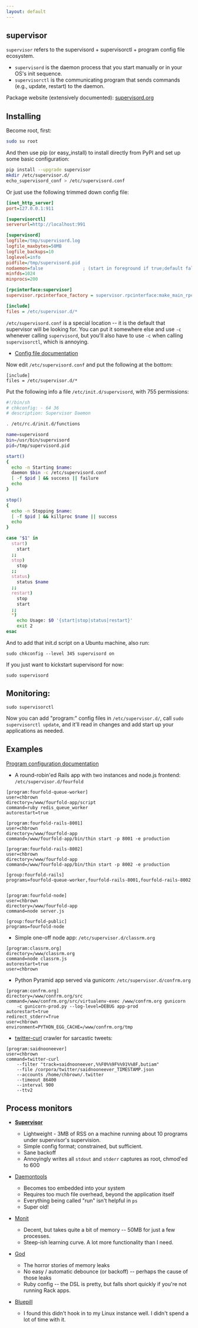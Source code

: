 ```yaml
---
layout: default
---
```

## supervisor

`supervisor` refers to the supervisord + supervisorctl + program config file ecosystem.

* `supervisord` is the daemon process that you start manually or in your OS's init sequence.
* `supervisorctl` is the communicating program that sends commands (e.g., update, restart) to the daemon.

Package website (extensively documented): [supervisord.org](http://supervisord.org/)

## Installing

Become root, first:

```bash
sudo su root
```

And then use pip (or easy_install) to install directly from PyPI and set up some basic configuration:

```bash
pip install --upgrade supervisor
mkdir /etc/supervisor.d/
echo_supervisord_conf > /etc/supervisord.conf
```

Or just use the following trimmed down config file:

```ini
[inet_http_server]
port=127.0.0.1:911

[supervisorctl]
serverurl=http://localhost:991

[supervisord]
logfile=/tmp/supervisord.log
logfile_maxbytes=50MB
logfile_backups=10
loglevel=info
pidfile=/tmp/supervisord.pid
nodaemon=false               ; (start in foreground if true;default false)
minfds=1024
minprocs=200

[rpcinterface:supervisor]
supervisor.rpcinterface_factory = supervisor.rpcinterface:make_main_rpcinterface

[include]
files = /etc/supervisor.d/*
```

`/etc/supervisord.conf` is a special location -- it is the default that supervisor will be looking for.
You can put it somewhere else and use `-c` whenever calling `supervisord`, but you'll also have to use `-c`
when calling `supervisorctl`, which is annoying.

* [Config file documentation](http://supervisord.org/configuration.html)

Now edit `/etc/supervisord.conf` and put the following at the bottom:

```
[include]
files = /etc/supervisor.d/*
```

Put the following info a file `/etc/init.d/supervisord`, with 755 permissions:

```bash
#!/bin/sh
# chkconfig: - 64 36
# description: Supervisor Daemon

. /etc/rc.d/init.d/functions

name=supervisord
bin=/usr/bin/supervisord
pid=/tmp/supervisord.pid

start()
{
  echo -n Starting $name:
  daemon $bin -c /etc/supervisord.conf
  [ -f $pid ] && success || failure
  echo
}

stop()
{
  echo -n Stopping $name:
  [ -f $pid ] && killproc $name || success
  echo
}

case "$1" in
  start)
    start
  ;;
  stop)
    stop
  ;;
  status)
    status $name
  ;;
  restart)
    stop
    start
  ;;
  *)
    echo Usage: $0 '{start|stop|status|restart}'
    exit 2
esac
```

And to add that init.d script on a Ubuntu machine, also run:

    sudo chkconfig --level 345 supervisord on

If you just want to kickstart supervisord for now:

    sudo supervisord

## Monitoring:

    sudo supervisorctl

Now you can add "program:" config files in `/etc/supervisor.d/`, call `sudo supervisorctl update`,
and it'll read in changes and add start up your applications as needed.

## Examples

[Program configuration documentation](http://supervisord.org/configuration.html#program-x-section-settings)

* A round-robin'ed Rails app with two instances and node.js frontend: `/etc/supervisor.d/fourfold`

```
[program:fourfold-queue-worker]
user=chbrown
directory=/www/fourfold-app/script
command=ruby redis_queue_worker
autorestart=true

[program:fourfold-rails-8001]
user=chbrown
directory=/www/fourfold-app
command=/www/fourfold-app/bin/thin start -p 8001 -e production

[program:fourfold-rails-8002]
user=chbrown
directory=/www/fourfold-app
command=/www/fourfold-app/bin/thin start -p 8002 -e production

[group:fourfold-rails]
programs=fourfold-queue-worker,fourfold-rails-8001,fourfold-rails-8002


[program:fourfold-node]
user=chbrown
directory=/www/fourfold-app
command=node server.js

[group:fourfold-public]
programs=fourfold-node

```

* Simple one-off node app: `/etc/supervisor.d/classrm.org`

```
[program:classrm.org]
directory=/www/classrm.org
command=node classrm.js
autorestart=true
user=chbrown
```

* Python Pyramid app served via gunicorn: `/etc/supervisor.d/confrm.org`

```
[program:confrm.org]
directory=/www/confrm.org/src
command=/www/confrm.org/src/virtualenv-exec /www/confrm.org gunicorn
    -c gunicorn-prod.py --log-level=DEBUG app-prod
autorestart=true
redirect_stderr=True
user=chbrown
environment=PYTHON_EGG_CACHE=/www/confrm.org/tmp
```

* [twitter-curl](https://github.com/chbrown/twilight) crawler for sarcastic tweets:

```
[program:saidnooneever]
user=chbrown
command=twitter-curl
    --filter "track=saidnooneever,%%F0%%9F%%91%%8F,butiam"
    --file /corpora/twitter/saidnooneever_TIMESTAMP.json
    --accounts /home/chbrown/.twitter
    --timeout 86400
    --interval 900
    --ttv2
```

## Process monitors

* [**Supervisor**](http://supervisord.org/)
    - Lightweight - 3MB of RSS on a machine running about 10 programs under supervisor's supervision.
    - Simple config format; constrained, but sufficient.
    - Sane backoff
    - Annoyingly writes all `stdout` and `stderr` captures as root, chmod'ed to 600

* [Daemontools](http://cr.yp.to/daemontools.html)
    - Becomes too embedded into your system
    - Requires too much file overhead, beyond the application itself
    - Everything being called "run" isn't helpful in `ps`
    - Super old!

* [Monit](http://mmonit.com/monit/)
    - Decent, but takes quite a bit of memory -- 50MB for just a few processes.
    - Steep-ish learning curve. A lot more functionality than I need.

* [God](http://godrb.com/)
    - The horror stories of memory leaks
    - No easy / automatic debounce (or backoff) -- perhaps the cause of those leaks
    - Ruby config -- the DSL is pretty, but falls short quickly if you're not running Rack apps.

* [Bluepill](https://github.com/arya/bluepill)
    - I found this didn't hook in to my Linux instance well. I didn't spend a lot of time with it.

